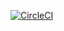[![CircleCI](https://circleci.com/gh/bsadnu/demo-circle.svg?style=svg)](https://circleci.com/gh/bsadnu/demo-circle)
